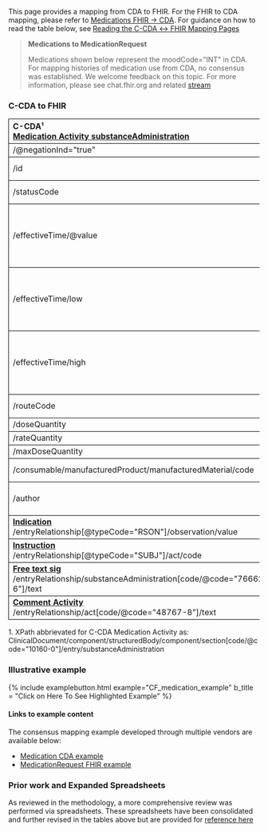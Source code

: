 <style>
td, th {
   border: 1px solid black!important;
}
</style>

This page provides a mapping from CDA to FHIR. For the FHIR to CDA mapping, please refer to [Medications FHIR → CDA](./FC-medications.html). For guidance on how to read the table below, see [Reading the C-CDA ↔ FHIR Mapping Pages](./mappingGuidance.html)

<div xmlns="http://www.w3.org/1999/xhtml" xmlns:xsi="http://www.w3.org/2001/XMLSchema-instance">
	<blockquote class="stu-note">
		<b>Medications to MedicationRequest</b>
		<p>Medications shown below represent the moodCode="INT" in CDA. For mapping histories of medication use from CDA, no consensus was established. We welcome feedback on this topic. For more information, please see chat.fhir.org and related <a href="https://chat.fhir.org/#narrow/stream/179273-CCDA-.2F-FHIR-mapping-stream/topic/CCDA.20Medication.20moodCode.20EVN.20to.20FHIR">stream</a></p>
	</blockquote>
</div>

### C-CDA to FHIR

|C-CDA¹<br>[Medication Activity substanceAdministration](http://hl7.org/cda/stds/ccda/draft1/StructureDefinition-2.16.840.1.113883.10.20.22.4.16.html)|FHIR<br>[MedicationRequest](http://hl7.org/fhir/us/core/StructureDefinition-us-core-medicationrequest.html)|Transform Steps|
|:----|:----|:----|
|/@negationInd="true"|set .doNotPerform=true||
|/id|.identifier|[CDA id ↔ FHIR identifier](mappingGuidance.html#cda-id--fhir-identifier)|
|/statusCode|.status|[CDA statusCode → FHIR status](./ConceptMap-CF-MedicationStatus.html)|
|/effectiveTime/@value|.dosageInstruction.timing.event|**Constraint**: Use this when effectiveTime@value is populated<br/>[CDA ↔ FHIR Time/Dates](mappingGuidance.html#cda--fhir-timedates)|
|/effectiveTime/low|.dosageInstruction.timing.repeat.boundsPeriod.start|**Constraint**: Use this when effectiveTime/@value is not populated<br/>[CDA ↔ FHIR Time/Dates](mappingGuidance.html#cda--fhir-timedates)|
|/effectiveTime/high|.dosageInstruction.timing.repeat.boundsPeriod.end|**Constraint**: Use this when effectiveTime/@value is not populated<br/>[CDA ↔ FHIR Time/Dates](mappingGuidance.html#cda--fhir-timedates)|
|/routeCode|.dosageInstruction.route|[CDA coding ↔ FHIR CodeableConcept](mappingGuidance.html#cda-coding--fhir-codeableconcept)|
|/doseQuantity|.dosageInstruction.doseAndRate.doseQuantity||
|/rateQuantity|.dosageInstruction.doseAndRate.rateQuantity||
|/maxDoseQuantity|.dosageInstruction.maxDosePerAdministration||
|/consumable/manufacturedProduct/manufacturedMaterial/code|.medicationCodeableConcept|[CDA coding ↔ FHIR CodeableConcept](mappingGuidance.html#cda-coding--fhir-codeableconcept)|
|/author|.requester<br/>&<br/>**[Provenance](http://hl7.org/fhir/us/core/StructureDefinition-us-core-procedure.html)**|[CDA ↔ FHIR Provenance](mappingGuidance.html#cda--fhir-provenance)|
|**[Indication](http://hl7.org/cda/stds/ccda/draft1/StructureDefinition-2.16.840.1.113883.10.20.22.4.19.html)**<br/>/entryRelationship[@typeCode="RSON"]/observation/value|.reasonCode|[CDA coding ↔ FHIR CodeableConcept](mappingGuidance.html#cda-coding--fhir-codeableconcept)|
|**[Instruction](http://hl7.org/cda/stds/ccda/draft1/StructureDefinition-2.16.840.1.113883.10.20.22.4.20.html)**<br/>/entryRelationship[@typeCode="SUBJ"]/act/code|.dosageInstruction.additionalInstruction|[CDA coding ↔ FHIR CodeableConcept](mappingGuidance.html#cda-coding--fhir-codeableconcept)|
|**[Free text sig](http://hl7.org/cda/stds/ccda/draft1/StructureDefinition-2.16.840.1.113883.10.20.22.4.147.html)**<br/>/entryRelationship/substanceAdministration[code/@code="76662-6"]/text|.dosageInstruction.patientInstruction||
|**[Comment Activity](http://hl7.org/cda/stds/ccda/draft1/StructureDefinition-2.16.840.1.113883.10.20.22.4.64.html)**<br/>/entryRelationship/act[code/@code="48767-8"]/text|**[Annotation](https://hl7.org/fhir/datatypes.html#Annotation)**<br/>.note||

1\. XPath abbrievated for C-CDA Medication Activity as: <br/> ClinicalDocument/component/structuredBody/component/section[code/@code="10160-0"]/entry/substanceAdministration


### Illustrative example

{% include examplebutton.html example="CF_medication_example" b_title = "Click on Here To See Highlighted Example" %}

#### Links to example content

The consensus mapping example developed through multiple vendors are available below:
* [Medication CDA example](./Binary-CF-medication.html)
* [MedicationRequest FHIR example](./MedicationRequest-CF-medication.html)

### Prior work and Expanded Spreadsheets

As reviewed in the methodology, a more comprehensive review was performed via spreadsheets. These spreadsheets have been consolidated and further revised in the tables above but are provided for [reference here](https://github.com/HL7/ccda-on-fhir/blob/Feb2023/mappings/CF/CCDA-FHIR%20MedicationRequest.csv) 
